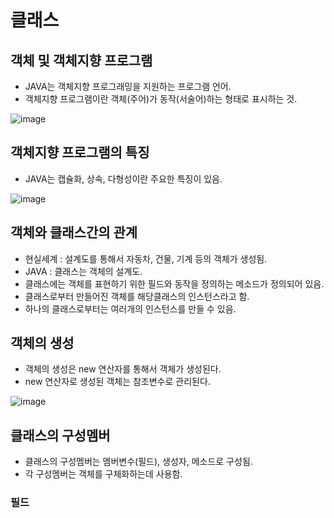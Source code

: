 # 클래스

## 객체 및 객체지향 프로그램
- JAVA는 객체지향 프로그래밍을 지원하는 프로그램 언어.
- 객체지향 프로그램이란 객체(주어)가 동작(서술어)하는 형태로 표시하는 것.

![image](https://user-images.githubusercontent.com/120995529/208585066-3ce7188e-4b6a-435f-9ec3-d831cfa4dc0e.png)

## 객체지향 프로그램의 특징
- JAVA는 캡슐화, 상속, 다형성이란 주요한 특징이 있음.

![image](https://user-images.githubusercontent.com/120995529/208585342-80ec4560-b67b-45dc-9b57-4b0614d2b8d3.png)

## 객체와 클래스간의 관계
- 현실세계 : 설계도를 통해서 자동차, 건물, 기계 등의 객체가 생성됨.
- JAVA : 클래스는 객체의 설계도.
- 클래스에는 객체를 표현하기 위한 필드와 동작을 정의하는 메소드가 정의되어 있음.
- 클래스로부터 만들어진 객체를 해당클래스의 인스턴스라고 함.
- 하나의 클래스로부터는 여러개의 인스턴스를 만들 수 있음.

## 객체의 생성
- 객체의 생성은 new 연산자를 통해서 객체가 생성된다.
- new 연산자로 생성된 객체는 참조변수로 관리된다.

![image](https://user-images.githubusercontent.com/120995529/208585923-b14e6b74-03bb-4ffb-a5b5-cb3db293267a.png)

## 클래스의 구성멤버
- 클래스의 구성멤버는 멤버변수(필드), 생성자, 메소드로 구성됨.
- 각 구성멤버는 객체를 구체화하는데 사용함.

### 필드